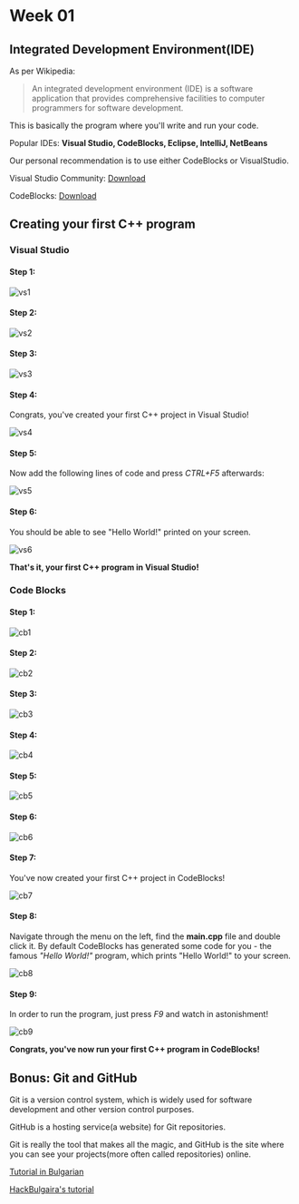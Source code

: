# Week 01

## Integrated Development Environment(IDE)

As per Wikipedia:
> An integrated development environment (IDE) is a software application that provides comprehensive facilities to computer programmers for software development.

This is basically the program where you'll write and run your code.

Popular IDEs: **Visual Studio, CodeBlocks, Eclipse, IntelliJ, NetBeans**

Our personal recommendation is to use either CodeBlocks or VisualStudio.

Visual Studio Community: [Download][1]

CodeBlocks: [Download][2]


## Creating your first C++ program

### Visual Studio

#### Step 1:
![vs1](/Week01/images/vs1.png)

#### Step 2:
![vs2](/Week01/images/vs2.png)

#### Step 3:
![vs3](/Week01/images/vs3.png)

#### Step 4:
Congrats, you've created your first C++ project in Visual Studio!

![vs4](/Week01/images/vs4.png)

#### Step 5:
Now add the following lines of code and press *CTRL+F5* afterwards:

![vs5](/Week01/images/vs5.png)

#### Step 6:
You should be able to see "Hello World!" printed on your screen.

![vs6](/Week01/images/vs6.png)


**That's it, your first C++ program in Visual Studio!**

### Code Blocks
#### Step 1:
![cb1](/Week01/images/cb1.png)

#### Step 2:
![cb2](/Week01/images/cb2.png)

#### Step 3:
![cb3](/Week01/images/cb3.png)

#### Step 4:
![cb4](/Week01/images/cb4.png)

#### Step 5:
![cb5](/Week01/images/cb5.png)

#### Step 6:
![cb6](/Week01/images/cb6.png)

#### Step 7:
You've now created your first C++ project in CodeBlocks!

![cb7](/Week01/images/cb7.png)

#### Step 8:
Navigate through the menu on the left, find the **main.cpp** file and double click it. By default CodeBlocks has generated some code for you - the famous *"Hello World!"* program, which prints "Hello World!" to your screen.

![cb8](/Week01/images/cb8.png)

#### Step 9:
In order to run the program, just press *F9* and watch in astonishment!

![cb9](/Week01/images/cb9.png)

**Congrats, you've now run your first C++ program in CodeBlocks!**

## Bonus: Git and GitHub

Git is a version control system, which is widely used for software development and other version control purposes.

GitHub is a hosting service(a website) for Git repositories.

Git is really the tool that makes all the magic, and GitHub is the site where you can see your projects(more often called repositories) online.

[Tutorial in Bulgarian][3]

[HackBulgaira's tutorial][4]



[1]: https://www.visualstudio.com/downloads/
[2]: http://www.codeblocks.org/downloads/26
[3]: https://github.com/stoianivanov/UP_IS_2015/tree/master/GitHub_and_Git
[4]: https://github.com/HackBulgaria/Programming101-Java/blob/master/week02/3.Friday/prereading.md
